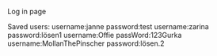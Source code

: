 Log in page

Saved users:
username:janne  password:test
username:zarina password:lösen1
username:Offie  passWord:123Gurka
username:MollanThePinscher password:lösen.2

